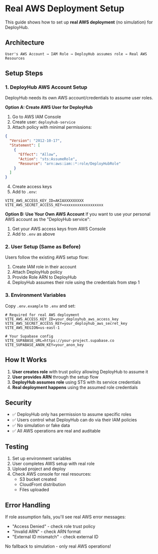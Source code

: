 # Real AWS Deployment Setup

This guide shows how to set up **real AWS deployment** (no simulation) for DeployHub.

## Architecture

```
User's AWS Account → IAM Role → DeployHub assumes role → Real AWS Resources
```

## Setup Steps

### 1. DeployHub AWS Account Setup

DeployHub needs its own AWS account/credentials to assume user roles.

**Option A: Create AWS User for DeployHub**
1. Go to AWS IAM Console
2. Create user: `deployhub-service`
3. Attach policy with minimal permissions:
```json
{
  "Version": "2012-10-17",
  "Statement": [
    {
      "Effect": "Allow",
      "Action": "sts:AssumeRole",
      "Resource": "arn:aws:iam::*:role/DeployHubRole"
    }
  ]
}
```
4. Create access keys
5. Add to `.env`:
```env
VITE_AWS_ACCESS_KEY_ID=AKIAXXXXXXXXX
VITE_AWS_SECRET_ACCESS_KEY=xxxxxxxxxxxxxxxxxx
```

**Option B: Use Your Own AWS Account**
If you want to use your personal AWS account as the "DeployHub service":
1. Get your AWS access keys from AWS Console
2. Add to `.env` as above

### 2. User Setup (Same as Before)

Users follow the existing AWS setup flow:
1. Create IAM role in their account
2. Attach DeployHub policy
3. Provide Role ARN to DeployHub
4. DeployHub assumes their role using the credentials from step 1

### 3. Environment Variables

Copy `.env.example` to `.env` and set:

```env
# Required for real AWS deployment
VITE_AWS_ACCESS_KEY_ID=your_deployhub_aws_access_key
VITE_AWS_SECRET_ACCESS_KEY=your_deployhub_aws_secret_key
VITE_AWS_REGION=us-east-1

# Your Supabase config
VITE_SUPABASE_URL=https://your-project.supabase.co
VITE_SUPABASE_ANON_KEY=your_anon_key
```

## How It Works

1. **User creates role** with trust policy allowing DeployHub to assume it
2. **User provides ARN** through the setup flow
3. **DeployHub assumes role** using STS with its service credentials
4. **Real deployment happens** using the assumed role credentials

## Security

- ✅ DeployHub only has permission to assume specific roles
- ✅ Users control what DeployHub can do via their IAM policies  
- ✅ No simulation or fake data
- ✅ All AWS operations are real and auditable

## Testing

1. Set up environment variables
2. User completes AWS setup with real role
3. Upload project and deploy
4. Check AWS console for real resources:
   - S3 bucket created
   - CloudFront distribution
   - Files uploaded

## Error Handling

If role assumption fails, you'll see real AWS error messages:
- "Access Denied" - check role trust policy
- "Invalid ARN" - check ARN format
- "External ID mismatch" - check external ID

No fallback to simulation - only real AWS operations!
